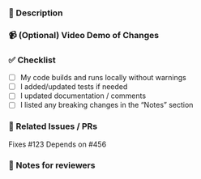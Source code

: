 <!--
Thank you for contributing! Please fill out the checklist below so we can review your PR faster.
-->

### 📑  Description
<!-- A brief summary of the change. Why is it needed? -->

### 📹  (Optional) Video Demo of Changes
<!-- Upload a video demo of your PR! Helps with getting your changes pushed. -->

### ✅  Checklist
- [ ] My code builds and runs locally without warnings
- [ ] I added/updated tests if needed
- [ ] I updated documentation / comments
- [ ] I listed any breaking changes in the “Notes” section

### 🔗  Related Issues / PRs
Fixes #123
Depends on #456

### 📝  Notes for reviewers
<!-- Special deployment steps, risks, or anything you’d like a reviewer to know. -->
